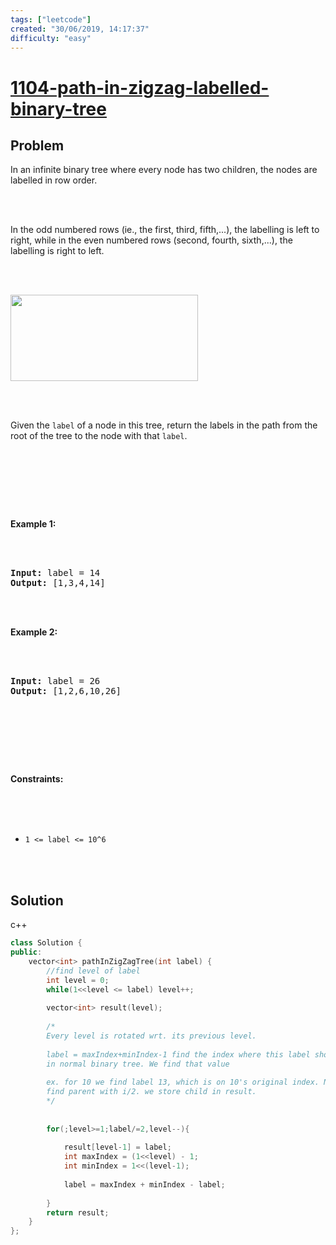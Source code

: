 ```yaml
---
tags: ["leetcode"]
created: "30/06/2019, 14:17:37"
difficulty: "easy"
---
```


# [1104-path-in-zigzag-labelled-binary-tree](https://leetcode.com/problems/path-in-zigzag-labelled-binary-tree/)

## Problem
<div><p>In an infinite binary tree where every node has two children, the nodes are labelled in row order.</p><br><br><p>In the odd numbered rows (ie., the first, third, fifth,...), the labelling is left to right, while in the even numbered rows (second, fourth, sixth,...), the labelling is right to left.</p><br><br><p><img alt="" src="https://assets.leetcode.com/uploads/2019/06/24/tree.png" style="width: 300px; height: 138px;"></p><br><br><p>Given the <code>label</code> of a node in this tree, return the labels in the path from the root of the tree to the&nbsp;node with that <code>label</code>.</p><br><br><p>&nbsp;</p><br><p><strong>Example 1:</strong></p><br><br><pre><strong>Input:</strong> label = 14<br><strong>Output:</strong> [1,3,4,14]<br></pre><br><br><p><strong>Example 2:</strong></p><br><br><pre><strong>Input:</strong> label = 26<br><strong>Output:</strong> [1,2,6,10,26]<br></pre><br><br><p>&nbsp;</p><br><p><strong>Constraints:</strong></p><br><br><ul><br>	<li><code>1 &lt;= label &lt;= 10^6</code></li><br></ul><br></div>

## Solution

c++
```c++
class Solution {
public:
    vector<int> pathInZigZagTree(int label) {
        //find level of label
        int level = 0;
        while(1<<level <= label) level++;
        
        vector<int> result(level);  
        
        /*
        Every level is rotated wrt. its previous level.
        
        label = maxIndex+minIndex-1 find the index where this label should be associated
        in normal binary tree. We find that value 
        
        ex. for 10 we find label 13, which is on 10's original index. Now since we can
        find parent with i/2. we store child in result.
        */
        
        
        for(;level>=1;label/=2,level--){
            
            result[level-1] = label;
            int maxIndex = (1<<level) - 1;
            int minIndex = 1<<(level-1);
            
            label = maxIndex + minIndex - label;
            
        }
        return result;
    }
};
​
```

